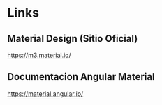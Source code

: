 # Links

## Material Design (Sitio Oficial)

https://m3.material.io/

## Documentacion Angular Material

https://material.angular.io/